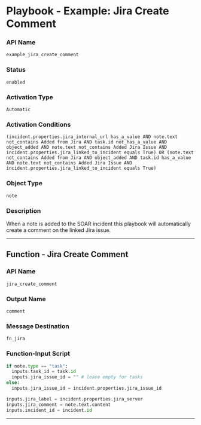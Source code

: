 <!--
    DO NOT MANUALLY EDIT THIS FILE
    THIS FILE IS AUTOMATICALLY GENERATED WITH resilient-sdk codegen
    Generated with resilient-sdk v51.0.4.0.1351
-->

# Playbook - Example: Jira Create Comment

### API Name
`example_jira_create_comment`

### Status
`enabled`

### Activation Type
`Automatic`

### Activation Conditions
`(incident.properties.jira_internal_url has_a_value AND note.text not_contains Added from Jira AND task.id not_has_a_value AND object_added AND note.text not_contains Added Jira Issue AND incident.properties.jira_linked_to_incident equals True) OR (note.text not_contains Added from Jira AND object_added AND task.id has_a_value AND note.text not_contains Added Jira Issue AND incident.properties.jira_linked_to_incident equals True)`

### Object Type
`note`

### Description
When a note is added to the SOAR incident this playbook will automatically create a comment on the linked Jira issue.


---
## Function - Jira Create Comment

### API Name
`jira_create_comment`

### Output Name
`comment`

### Message Destination
`fn_jira`

### Function-Input Script
```python
if note.type == "task":
  inputs.task_id = task.id
  inputs.jira_issue_id = "" # leave empty for tasks
else:
  inputs.jira_issue_id = incident.properties.jira_issue_id

inputs.jira_label = incident.properties.jira_server
inputs.jira_comment = note.text.content
inputs.incident_id = incident.id
```

---



